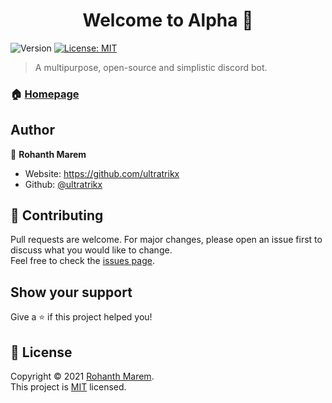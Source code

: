 <h1 align="center">Welcome to Alpha 👋</h1>
<p>
  <img alt="Version" src="https://img.shields.io/badge/version-3.00-blue.svg?cacheSeconds=2592000" />
  <a href="https://github.com/ultratrikx/AlphaBot/blob/main/license.txt" target="_blank">
    <img alt="License: MIT" src="https://img.shields.io/badge/License-MIT-yellow.svg" />
  </a>
</p>

> A multipurpose, open-source and simplistic discord bot.

### 🏠 [Homepage](https://ultratrikx.github.io/AlphaBot/)

## Author

👤 **Rohanth Marem**

* Website: https://github.com/ultratrikx
* Github: [@ultratrikx](https://github.com/ultratrikx)

## 🤝 Contributing

Pull requests are welcome. For major changes, please open an issue first to discuss what you would like to change. <br />Feel free to check the [issues page](https://github.com/ultratrikx/AlphaBot/issues). 

## Show your support

Give a ⭐️ if this project helped you!

## 📝 License

Copyright © 2021 [Rohanth Marem](https://github.com/ultratrikx).<br />
This project is [MIT](https://github.com/ultratrikx/AlphaBot/blob/main/license.txt) licensed.
